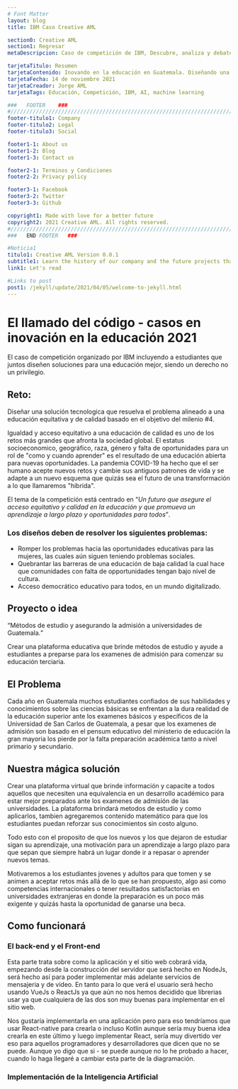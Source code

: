 ```yaml
---
# Font Matter
layout: blog
title: IBM Caso Creative AML

section0: Creative AML
section1: Regresar
metaDescripcion: Caso de competición de IBM, Descubre, analiza y debate conmigo sobre mi proyecto de inovación de la educación de Guatemala utilizando tecnologías de IBM.

tarjetaTitulo: Resumen
tarjetaContenido: Inovando en la educación en Guatemala. Diseñando una solución inovativa y tecnologica que ayude a resolver o alinearse al problema de una educación accesible, equitativa y de calidad para todos.
tarjetaFecha: 14 de noviembre 2021
tarjetaCreador: Jorge AML
tarjetaTags: Educación, Competición, IBM, AI, machine learning

###   FOOTER    ###
#//////////////////////////////////////////////////////////////////////////////
footer-titulo1: Company
footer-titulo2: Legal
footer-titulo3: Social

footer1-1: About us
footer1-2: Blog
footer1-3: Contact us

footer2-1: Terminos y Condiciones
footer2-2: Privacy policy

footer3-1: Facebook
footer3-2: Twitter
footer3-3: Github

copyright1: Made with love for a better future
copyright2: 2021 Creative AML. All rights reserved. 
#//////////////////////////////////////////////////////////////////////////////
###   END FOOTER   ###

#Noticia1
titulo1: Creative AML Version 0.0.1
subtitle1: Learn the history of our company and the future projects that we are working on. Many of this projects will be an open source and others for clients will be private, come and check what we have!
link1: Let's read

#Links to post
post1: /jekyll/update/2021/04/05/welcome-to-jekyll.html
---
```

<h1>El llamado del código - casos en inovación en la educación 2021</h1>
<p>El caso de competición organizado por IBM incluyendo a estudiantes que juntos diseñen soluciones para una educación mejor, siendo un derecho no un privilegio.</p>
<h2>Reto:</h2>
<p>Diseñar una solución tecnologica que resuelva el problema alineado a una educación equitativa y de calidad basado en el objetivo del milenio #4.</p>
<p>Igualdad y acceso equitativo a una educación de calidad es uno de los retos más grandes que afronta la sociedad global. El estatus socioeconomico, geográfico, raza, género y falta de oportunidades para un rol de "como y cuando aprender" es el resultado de una educación abierta para nuevas oportunidades. La pandemia COVID-19 ha hecho que el ser humano acepte nuevos retos y cambie sus antiguos patrones de vida y se adapte a un nuevo esquema que quizás sea el futuro de una transformación a lo que llamaremos "hibrida".</p>
<p>El tema de la competición está centrado en <q><i>Un futuro que asegure el acceso equitativo y calidad en la educación y que promueva un aprendizaje a largo plazo y oportunidades para todos</i></q>.</p>
<h3>Los diseños deben de resolver los siguientes problemas:</h3>
<ul>
<li>Romper los problemas hacia las oportunidades educativas para las mujeres, las cuales aún siguen teniendo problemas sociales.</li>
<li>Quebrantar las barreras de una educación de baja calidad la cual hace que comunidades con falta de opportunidades tengan bajo nivel de cultura.</li>
<li>Acceso democrático educativo para todos, en un mundo digitalizado.</li>
</ul>
<h2>Proyecto o idea</h2>
<p><q>Métodos de estudio y asegurando la admisión a universidades de Guatemala.</q></p>
<p>Crear una plataforma educativa que brinde métodos de estudio y ayude a estudiantes a preparse para los examenes de admisión para comenzar su educación terciaria.</p>
<h2>El Problema</h2>
<p>Cada año en Guatemala muchos estudiantes confiados de sus habilidades y conocimientos sobre las ciencias básicas se enfrentan a la dura realidad de la educación superior ante los examenes básicos y específicos de la Universidad de San Carlos de Guatemala, a pesar que los examenes de admisión son basado en el pensum educativo del ministerio de educación la gran mayoria los pierde por la falta preparación académica tanto a nivel primario y secundario. </p>
<h2>Nuestra mágica solución</h2>
<p>Crear una plataforma virtual que brinde información y capacite a todos aquellos que necesiten una equivalencia en un desarrollo académico para estar mejor preparados ante los examenes de admisión de las universidades. La plataforma brindará metodos de estudio y como aplicarlos, tambien agregaremos contenido matemático para que los estudiantes puedan reforzar sus conocimientos sin costo alguno.</p>
<p>Todo esto con el proposito de que los nuevos y los que dejaron de estudiar sigan su aprendizaje, una motivación para un aprendizaje a largo plazo para que sepan que siempre habrá un lugar donde ir a repasar o aprender nuevos temas.</p>
<p>Motivaremos a los estudiantes jovenes y adultos para que tomen y se animen a aceptar retos más allá de lo que se han propuesto, algo asi como competencias internacionales o tener resultados satisfactorias en universidades extranjeras en donde la preparación es un poco más exigente y quizás hasta la oportunidad de ganarse una beca.</p>
<h2>Como funcionará</h2>
<h3>El back-end y el Front-end</h3>
<p>Esta parte trata sobre como la aplicación y el sitio web cobrará vida, empezando desde la construcción del servidor que será hecho en NodeJs, será hecho así para poder implementar más adelante servicios de mensajeria y de video. En tanto para lo que verá el usuario será hecho usando VueJs o ReactJs ya que aún no nos hemos decidido que librerias usar ya que cualquiera de las dos son muy buenas para implementar en el sitio web.</p>
<p>Nos gustaría implementarla en una aplicación pero para eso tendríamos que usar React-native para crearla o incluso Kotlin aunque sería muy buena idea crearla en este último y luego implementar React, sería muy divertido ver eso para aquellos programadores y desarrolladores que dicen que no se puede. Aunque yo digo que si - se puede aunque no lo he probado a hacer, cuando lo haga llegaré a cambiar esta parte de la diagramación.</p>
<h3>Implementación de la Inteligencia Artificial</h3>